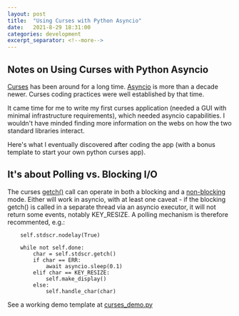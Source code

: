 ```yaml
---
layout: post
title:  "Using Curses with Python Asyncio"
date:   2021-8-29 18:31:00
categories: development
excerpt_separator: <!--more-->
---
```


## Notes on Using Curses with Python Asyncio

[Curses](https://en.wikipedia.org/wiki/Curses_(programming_library)) has been
around for a long time.
[Asyncio](https://docs.python.org/3/library/asyncio.html) is more than a decade
newer. Curses coding practices were well established by that time.

It came time for me to write my first curses application (needed a GUI with
minimal infrastructure requirements), which needed asyncio capabilities. I
wouldn't have minded finding more information on the webs on how the two
standard libraries interact.

Here's what I eventually discovered after coding the app (with a bonus template
to start your own python curses app).

<!--more-->

## It's about Polling vs. Blocking I/O

The curses
[getch()](https://docs.python.org/3/library/curses.html#curses.window.getch)
call can operate in both a blocking and a
[non-blocking](https://docs.python.org/3/library/curses.html#curses.window.nodelay)
mode. Either will work in asyncio, with at least one caveat - if the blocking
getch() is called in a separate thread via an asyncio executor, it will not
return some events, notably KEY\_RESIZE. A polling mechanism is therefore
recommented, e.g.:


```
    self.stdscr.nodelay(True)

    while not self.done:
        char = self.stdscr.getch()
        if char == ERR:
            await asyncio.sleep(0.1)
        elif char == KEY_RESIZE:
            self.make_display()
        else:
            self.handle_char(char)
```

See a working demo template at
[curses\_demo.py](https://gist.github.com/davesteele/8838f03e0594ef11c89f77a7bca91206)
